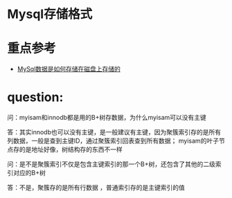 # Mysql存储格式

# 重点参考
- [MySql数据是如何存储在磁盘上存储的](https://mp.weixin.qq.com/s?__biz=MzI3NzE0NjcwMg==&mid=2650152173&idx=1&sn=649e69f288d3d529d3af5282584b97dc&chksm=f36801ccc41f88dae42bf2914ae341aca27ee1284d06b50e8801e261bcb20e0c8cc380194edc&scene=21#wechat_redirect)

# question:

问：myisam和innodb都是用的B+树存数据，为什么myisam可以没有主键

答：其实innodb也可以没有主键，是一般建议有主键，因为聚簇索引存的是所有列数据，一般是查到主键ID，通过聚簇索引回表查到所有数据；
myisam的叶子节点存的是地址好像，树结构存的东西不一样

问：是不是聚簇索引不仅是包含主键索引的那一个B+树，还包含了其他的二级索引对应的B+树

答：不是，聚簇存的是所有行数据 ，普通索引存的是主键索引的值